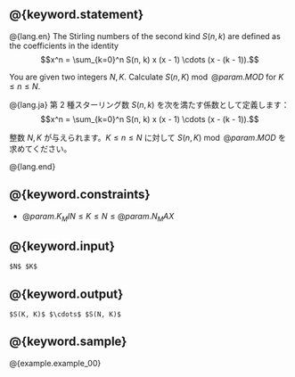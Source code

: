 ## @{keyword.statement}
@{lang.en}
The Stirling numbers of the second kind $S(n, k)$ are defined as the coefficients in the identity
$$x^n = \sum_{k=0}^n S(n, k) x (x - 1) \cdots (x - (k - 1)).$$

You are given two integers $N,K$.
Calculate $S(n, K) \bmod @{param.MOD}$ for $K \le n \le N$.

@{lang.ja}
第 $2$ 種スターリング数 $S(n,k)$ を次を満たす係数として定義します：
$$x^n = \sum_{k=0}^n S(n, k) x (x - 1) \cdots (x - (k - 1)).$$

整数 $N,K$ が与えられます。$K\leq n\leq N$ に対して $S(n, K) \bmod @{param.MOD}$ を求めてください。

@{lang.end}

## @{keyword.constraints}

- $@{param.K_MIN} \le K \le N \le @{param.N_MAX}$

## @{keyword.input}

~~~
$N$ $K$
~~~

## @{keyword.output}

~~~
$S(K, K)$ $\cdots$ $S(N, K)$
~~~

## @{keyword.sample}

@{example.example_00}
